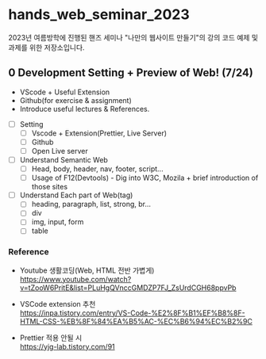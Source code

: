 # hands_web_seminar_2023

2023년 여름방학에 진행된 핸즈 세미나 "나만의 웹사이트 만들기"의 강의 코드 예제 및 과제를 위한 저장소입니다.

## 0 Development Setting + Preview of Web! (7/24)

- VScode + Useful Extension
- Github(for exercise & assignment)
- Introduce useful lectures & References.
- [ ] Setting
  - [ ] Vscode + Extension(Prettier, Live Server)
  - [ ] Github
  - [ ] Open Live server
- [ ] Understand Semantic Web
  - [ ] Head, body, header, nav, footer, script...
  - [ ] Usage of F12(Devtools) - Dig into W3C, Mozila + brief introduction of those sites
- [ ] Understand Each part of Web(tag)
  - [ ] heading, paragraph, list, strong, br...
  - [ ] div
  - [ ] img, input, form
  - [ ] table

### Reference

- Youtube 생활코딩(Web, HTML 전반 가볍게) <br/>
  https://www.youtube.com/watch?v=tZooW6PritE&list=PLuHgQVnccGMDZP7FJ_ZsUrdCGH68ppvPb

- VSCode extension 추천 <br/>
  https://inpa.tistory.com/entry/VS-Code-%E2%8F%B1%EF%B8%8F-HTML-CSS-%EB%8F%84%EA%B5%AC-%EC%B6%94%EC%B2%9C
- Prettier 적용 안될 시 <br/>
  https://yjg-lab.tistory.com/91
